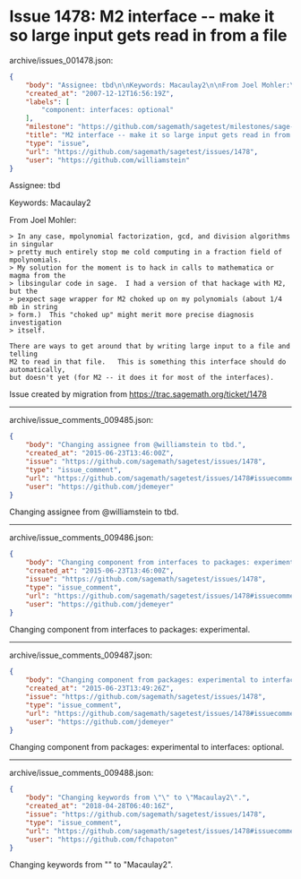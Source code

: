 # Issue 1478: M2 interface -- make it so large input gets read in from a file

archive/issues_001478.json:
```json
{
    "body": "Assignee: tbd\n\nKeywords: Macaulay2\n\nFrom Joel Mohler:\n\n```\n> In any case, mpolynomial factorization, gcd, and division algorithms in singular\n> pretty much entirely stop me cold computing in a fraction field of mpolynomials.\n> My solution for the moment is to hack in calls to mathematica or magma from the\n> libsingular code in sage.  I had a version of that hackage with M2, but the\n> pexpect sage wrapper for M2 choked up on my polynomials (about 1/4 mb in string\n> form.)  This \"choked up\" might merit more precise diagnosis investigation\n> itself.\n\nThere are ways to get around that by writing large input to a file and telling\nM2 to read in that file.   This is something this interface should do automatically,\nbut doesn't yet (for M2 -- it does it for most of the interfaces).    \n\n```\n\nIssue created by migration from https://trac.sagemath.org/ticket/1478\n\n",
    "created_at": "2007-12-12T16:56:19Z",
    "labels": [
        "component: interfaces: optional"
    ],
    "milestone": "https://github.com/sagemath/sagetest/milestones/sage-feature",
    "title": "M2 interface -- make it so large input gets read in from a file",
    "type": "issue",
    "url": "https://github.com/sagemath/sagetest/issues/1478",
    "user": "https://github.com/williamstein"
}
```
Assignee: tbd

Keywords: Macaulay2

From Joel Mohler:

```
> In any case, mpolynomial factorization, gcd, and division algorithms in singular
> pretty much entirely stop me cold computing in a fraction field of mpolynomials.
> My solution for the moment is to hack in calls to mathematica or magma from the
> libsingular code in sage.  I had a version of that hackage with M2, but the
> pexpect sage wrapper for M2 choked up on my polynomials (about 1/4 mb in string
> form.)  This "choked up" might merit more precise diagnosis investigation
> itself.

There are ways to get around that by writing large input to a file and telling
M2 to read in that file.   This is something this interface should do automatically,
but doesn't yet (for M2 -- it does it for most of the interfaces).    

```

Issue created by migration from https://trac.sagemath.org/ticket/1478





---

archive/issue_comments_009485.json:
```json
{
    "body": "Changing assignee from @williamstein to tbd.",
    "created_at": "2015-06-23T13:46:00Z",
    "issue": "https://github.com/sagemath/sagetest/issues/1478",
    "type": "issue_comment",
    "url": "https://github.com/sagemath/sagetest/issues/1478#issuecomment-9485",
    "user": "https://github.com/jdemeyer"
}
```

Changing assignee from @williamstein to tbd.



---

archive/issue_comments_009486.json:
```json
{
    "body": "Changing component from interfaces to packages: experimental.",
    "created_at": "2015-06-23T13:46:00Z",
    "issue": "https://github.com/sagemath/sagetest/issues/1478",
    "type": "issue_comment",
    "url": "https://github.com/sagemath/sagetest/issues/1478#issuecomment-9486",
    "user": "https://github.com/jdemeyer"
}
```

Changing component from interfaces to packages: experimental.



---

archive/issue_comments_009487.json:
```json
{
    "body": "Changing component from packages: experimental to interfaces: optional.",
    "created_at": "2015-06-23T13:49:26Z",
    "issue": "https://github.com/sagemath/sagetest/issues/1478",
    "type": "issue_comment",
    "url": "https://github.com/sagemath/sagetest/issues/1478#issuecomment-9487",
    "user": "https://github.com/jdemeyer"
}
```

Changing component from packages: experimental to interfaces: optional.



---

archive/issue_comments_009488.json:
```json
{
    "body": "Changing keywords from \"\" to \"Macaulay2\".",
    "created_at": "2018-04-28T06:40:16Z",
    "issue": "https://github.com/sagemath/sagetest/issues/1478",
    "type": "issue_comment",
    "url": "https://github.com/sagemath/sagetest/issues/1478#issuecomment-9488",
    "user": "https://github.com/fchapoton"
}
```

Changing keywords from "" to "Macaulay2".
